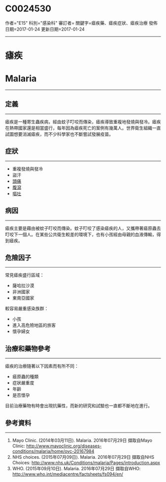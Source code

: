 # C0024530
作者="E15"
科別="感染科"
審訂者=
關鍵字=瘧疾藥、瘧疾症狀、瘧疾治療
發佈日期=2017-01-24
更新日期=2017-01-24

----------
# 瘧疾
# Malaria
----------
## 定義
----------

瘧疾是一種寄生蟲疾病，經由蚊子叮咬而傳染，瘧疾導致重複地發燒與發冷。瘧疾在熱帶國家還是相當盛行，每年因為瘧疾死亡的案例有幾萬人。世界衛生組織一直試圖想要消滅瘧疾，而不少科學家也不斷嘗試發展疫苗。

## 症狀
----------
- 重複發燒與發冷
- 盜汗
- [頭痛](C0018681)
- [腹瀉](C0011991-01)
- [嘔吐](C0042963)
## 病因
----------

瘧疾主要是藉由被蚊子叮咬而傳染。蚊子叮咬了感染瘧疾的人，又攜帶著瘧原蟲去叮咬下一個人。在某些公共衛生較差的環境下，也有小孩經由母親的血液傳輸，得到瘧疾。

## 危險因子
----------

常見瘧疾盛行區域：

- 薩哈拉沙漠
- 非洲國家
- 東南亞國家

較容易嚴重感染族群：

- 小孩
- 進入高危險地區的旅客
- 懷孕婦女
## 治療和藥物參考
----------

瘧疾的治療隨著以下因素而有所不同：

- 瘧原蟲的種類
- 症狀嚴重度
- 年齡
- 是否懷孕

目前治療藥物有時會出現抗藥性，而新的研究和試驗也一直都不斷地在進行。

## 參考資料
----------
1. Mayo Clinic. (2014年03月11日). Malaria. 2016年07月29日 擷取自Mayo Clinic: http://www.mayoclinic.org/diseases-conditions/malaria/home/ovc-20167984
2. NHS choices. (2015年07月09日). Malaria. 2016年07月29日 擷取自NHS Choices: http://www.nhs.uk/Conditions/malaria/Pages/introduction.aspx
3. WHO. (2015年09月10日). Malaria. 2016年07月29日 擷取自WHO: http://www.who.int/mediacentre/factsheets/fs094/en/

